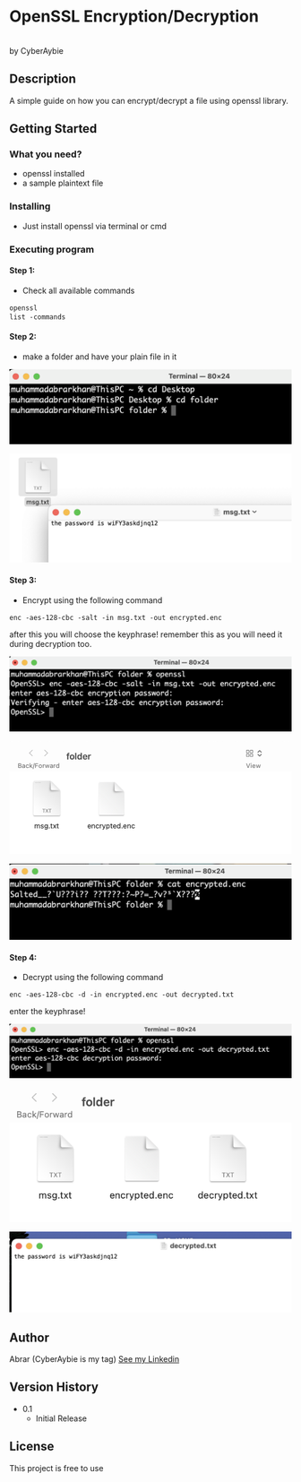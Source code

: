 # OpenSSL Encryption/Decryption

<br>
by CyberAybie


## Description

A simple guide on how you can encrypt/decrypt a file using openssl library.

## Getting Started

### What you need?

* openssl installed
* a sample plaintext file

### Installing

* Just install openssl via terminal or cmd

### Executing program

#### Step 1: 

* Check all available commands 

```
openssl
list -commands
```

#### Step 2:
 * make a folder and have your plain file in it
 
 ![My Image](assets/1.png)
 
 ![My Image](assets/2.png)

 #### Step 3:
 * Encrypt using the following command
 ```
enc -aes-128-cbc -salt -in msg.txt -out encrypted.enc
```
after this you will choose the keyphrase! remember this as you will need it during decryption too.

 ![My Image](assets/3.png)
 
 ![My Image](assets/4.png)
 
 ![My Image](assets/5.png)
 
  #### Step 4:
  * Decrypt using the following command
 ```
enc -aes-128-cbc -d -in encrypted.enc -out decrypted.txt
```
enter the keyphrase!

![My Image](assets/6.png)

![My Image](assets/7.png)

![My Image](assets/8.png)
  
## Author
 
Abrar (CyberAybie is my tag) [See my Linkedin](https://www.linkedin.com/in/cyberaybie/)

## Version History

* 0.1
    * Initial Release

## License

This project is free to use
